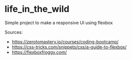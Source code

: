# life_in_the_wild

Simple project to make a responsive UI using flexbox

Sources:
- https://zerotomastery.io/courses/coding-bootcamp/
- https://css-tricks.com/snippets/css/a-guide-to-flexbox/
- https://flexboxfroggy.com/
